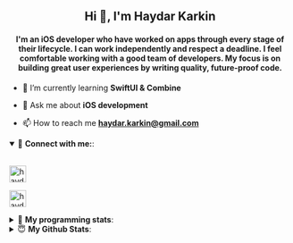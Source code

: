 <h2 align="center">Hi 👋, I'm Haydar Karkin</h2>
<h4 align="center">I'm an iOS developer who have worked on apps through every stage of their lifecycle. I can work independently and respect a deadline. I feel comfortable working with a good team of developers. My focus is on building great user experiences by writing quality, future-proof code.</h4>

- 🌱 I’m currently learning **SwiftUI & Combine**

- 💬 Ask me about **iOS development**

- 📫 How to reach me **haydar.karkin@gmail.com**

<details open> 
 <summary>🔗 <b>Connect with me:</b>: </summary>
<br>
<p align="left">
<a href="https://linkedin.com/in/haydar-karkin" target="blank"><img align="center" src="https://img.shields.io/badge/LinkedIn-0077B5?style=for-the-badge&logo=linkedin&logoColor=white" alt="haydar-karkin" height="30" /></a>
</p>

<p align="left"> <a href="https://twitter.com/haydarkarkin" target="blank"><img src="https://img.shields.io/twitter/follow/haydarkarkin?logo=twitter&style=for-the-badge" height="30" alt="haydarkarkin" /></a> </p>
</details>

<details> 
 <summary>🤖 <b>My programming stats</b>: </summary>
<br>
<!--START_SECTION:waka-->
**I'm a Night 🦉** 

```text
🌞 Morning    32 commits     ██░░░░░░░░░░░░░░░░░░░░░░░   8.86% 
🌆 Daytime    99 commits     ██████░░░░░░░░░░░░░░░░░░░   27.42% 
🌃 Evening    136 commits    █████████░░░░░░░░░░░░░░░░   37.67% 
🌙 Night      94 commits     ██████░░░░░░░░░░░░░░░░░░░   26.04%

```
📅 **I'm Most Productive on Tuesday** 

```text
Monday       61 commits     ████░░░░░░░░░░░░░░░░░░░░░   16.9% 
Tuesday      65 commits     ████░░░░░░░░░░░░░░░░░░░░░   18.01% 
Wednesday    63 commits     ████░░░░░░░░░░░░░░░░░░░░░   17.45% 
Thursday     48 commits     ███░░░░░░░░░░░░░░░░░░░░░░   13.3% 
Friday       45 commits     ███░░░░░░░░░░░░░░░░░░░░░░   12.47% 
Saturday     28 commits     ██░░░░░░░░░░░░░░░░░░░░░░░   7.76% 
Sunday       51 commits     ███░░░░░░░░░░░░░░░░░░░░░░   14.13%

```


📊 **This Week I Spent My Time On** 

```text
💬 Programming Languages: 
No Activity Tracked This Week

```

**I Mostly Code in Swift** 

```text
Swift                    21 repos            ██████████████████░░░░░░░   72.41% 
Objective-C              3 repos             ██░░░░░░░░░░░░░░░░░░░░░░░   10.34% 
JavaScript               2 repos             █░░░░░░░░░░░░░░░░░░░░░░░░   6.9% 
HTML                     1 repo              ░░░░░░░░░░░░░░░░░░░░░░░░░   3.45% 
Vue                      1 repo              ░░░░░░░░░░░░░░░░░░░░░░░░░   3.45%

```



 Last Updated on 30/01/2022 01:10:24 UTC
<!--END_SECTION:waka-->
</details>


<details>
<summary>😇 <b>My Github Stats</b>: </summary>
<br>

<p>&nbsp;<img align="center" src="https://github-readme-stats.vercel.app/api?username=haydarkarkin&show_icons=true&locale=en&theme=dark" alt="haydarkarkin" /></p>

<p><img align="center" src="https://github-readme-streak-stats.herokuapp.com/?user=haydarkarkin&theme=dark" alt="haydarkarkin" /></p>
</details>
